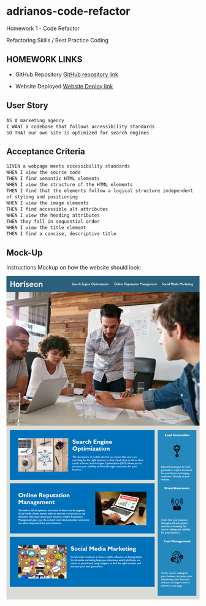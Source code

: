 # adrianos-code-refactor
Homework 1 - Code Refactor

Refactoring Skills / Best Practice Coding

## HOMEWORK LINKS

* GitHub Repository [GitHub repository link](https://github.com/AdrianoArmen/adrianos-code-refactor) 

* Website Deployed [Website Deploy link](https://adrianoarmen.github.io/adrianos-code-refactor/) 

## User Story

```
AS A marketing agency
I WANT a codebase that follows accessibility standards
SO THAT our own site is optimized for search engines
```

## Acceptance Criteria

```
GIVEN a webpage meets accessibility standards
WHEN I view the source code
THEN I find semantic HTML elements
WHEN I view the structure of the HTML elements
THEN I find that the elements follow a logical structure independent of styling and positioning
WHEN I view the image elements
THEN I find accessible alt attributes
WHEN I view the heading attributes
THEN they fall in sequential order
WHEN I view the title element
THEN I find a concise, descriptive title
```

## Mock-Up

Instructions Mockup on how the website should look:

![The Horiseon webpage includes a navigation bar, a header image, and cards with text and images at the bottom of the page.](./Assets/01-html-css-git-homework-demo.png)